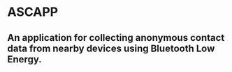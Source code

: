 # ASCAPP
## An application for collecting anonymous contact data from nearby devices using Bluetooth Low Energy.
